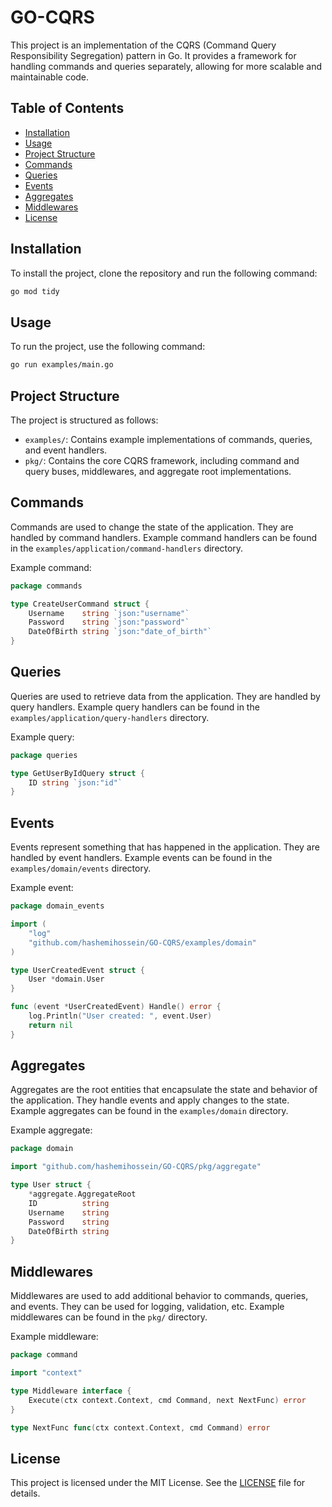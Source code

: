 # GO-CQRS

This project is an implementation of the CQRS (Command Query Responsibility Segregation) pattern in Go. It provides a framework for handling commands and queries separately, allowing for more scalable and maintainable code.

## Table of Contents

- [Installation](#installation)
- [Usage](#usage)
- [Project Structure](#project-structure)
- [Commands](#commands)
- [Queries](#queries)
- [Events](#events)
- [Aggregates](#aggregates)
- [Middlewares](#middlewares)
- [License](#license)

## Installation

To install the project, clone the repository and run the following command:

```sh
go mod tidy
```

## Usage

To run the project, use the following command:

```sh
go run examples/main.go
```

## Project Structure

The project is structured as follows:

- `examples/`: Contains example implementations of commands, queries, and event handlers.
- `pkg/`: Contains the core CQRS framework, including command and query buses, middlewares, and aggregate root implementations.

## Commands

Commands are used to change the state of the application. They are handled by command handlers. Example command handlers can be found in the `examples/application/command-handlers` directory.

Example command:

```go
package commands

type CreateUserCommand struct {
    Username    string `json:"username"`
    Password    string `json:"password"`
    DateOfBirth string `json:"date_of_birth"`
}
```

## Queries

Queries are used to retrieve data from the application. They are handled by query handlers. Example query handlers can be found in the `examples/application/query-handlers` directory.

Example query:

```go
package queries

type GetUserByIdQuery struct {
    ID string `json:"id"`
}
```

## Events

Events represent something that has happened in the application. They are handled by event handlers. Example events can be found in the `examples/domain/events` directory.

Example event:

```go
package domain_events

import (
    "log"
    "github.com/hashemihossein/GO-CQRS/examples/domain"
)

type UserCreatedEvent struct {
    User *domain.User
}

func (event *UserCreatedEvent) Handle() error {
    log.Println("User created: ", event.User)
    return nil
}
```

## Aggregates

Aggregates are the root entities that encapsulate the state and behavior of the application. They handle events and apply changes to the state. Example aggregates can be found in the `examples/domain` directory.

Example aggregate:

```go
package domain

import "github.com/hashemihossein/GO-CQRS/pkg/aggregate"

type User struct {
    *aggregate.AggregateRoot
    ID          string
    Username    string
    Password    string
    DateOfBirth string
}
```

## Middlewares

Middlewares are used to add additional behavior to commands, queries, and events. They can be used for logging, validation, etc. Example middlewares can be found in the `pkg/` directory.

Example middleware:

```go
package command

import "context"

type Middleware interface {
    Execute(ctx context.Context, cmd Command, next NextFunc) error
}

type NextFunc func(ctx context.Context, cmd Command) error
```

## License

This project is licensed under the MIT License. See the [LICENSE](LICENSE) file for details.
